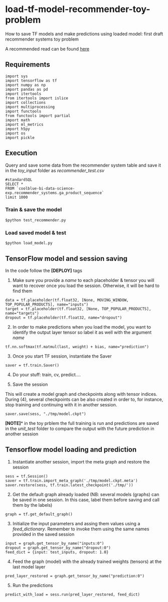 # load-tf-model-recommender-toy-problem
How to save TF models and make predictions using loaded model: first draft recommender systems toy problem 

A recommended read can be found [here](https://towardsdatascience.com/deploy-tensorflow-models-9813b5a705d5)

## Requirements

```
import sys
import tensorflow as tf
import numpy as np
import pandas as pd
import itertools
from itertools import islice
import collections
import multiprocessing
import functools
from functools import partial
import math
import ml_metrics
import h5py
import os
import pickle
```

## Execution

Query and save some data from the recommender system table and save it in the *toy_input* folder as *recommender_test.csv*

```
#standardSQL
SELECT * 
FROM `coolblue-bi-data-science-exp.recommender_systems.ga_product_sequence`
limit 1000
```

### Train & save the model
 ```
 $python test_recommender.py
 ```

### Load saved model & test
 
 ```
 $python load_model.py
 ```

## TensorFlow model and session saving

In the code follow the **[DEPLOY]** tags

1. Make sure you provide a *name* to each placeholder & tensor you will want to recover once you load the session. Otherwise, it will be hard to find them

```
data = tf.placeholder(tf.float32, [None, MOVING_WINDOW, TOP_POPULAR_PRODUCTS], name="inputs")
target = tf.placeholder(tf.float32, [None, TOP_POPULAR_PRODUCTS], name="targets")
dropout = tf.placeholder(tf.float32, name="dropout")
```

2. In order to make predictions when you load the model, you want to identify the output layer tensor so label it as well with the argument *name*
```
tf.nn.softmax(tf.matmul(last, weight) + bias, name="prediction")
```

3. Once you start TF session, instantiate the Saver
```
saver = tf.train.Saver()
```

4. Do your stuff: train, cv, predict.... 

5. Save the session 

This will create a model graph and checkpoints along with tensor indices. During (4), several checkpoints can be also created in order to, for instance, stop training and continuing with it in another session. 

```
saver.save(sess, "./tmp/model.ckpt")

```

**[NOTE]*** in the toy prblem the full training is run and predictions are saved in the *unit_test* folder to compare the output with the future prediction in another session

## Tensorflow model loading and prediction

1. Instantiate another session, import the meta graph and restore the session

```
sess = tf.Session()
saver = tf.train.import_meta_graph('./tmp/model.ckpt.meta')
saver.restore(sess, tf.train.latest_checkpoint('./tmp/'))
```

2. Get the default graph already loaded (NB: several models (graphs) can be saved in one session. In this case, label them before saving and call them by the labels)
```
graph = tf.get_default_graph()
```

3. Initialize the input parameters and assing them values using a *feed_dictionary*. Remember to invoke them using the same names provided in the saved session
```
input = graph.get_tensor_by_name("inputs:0")
dropout = graph.get_tensor_by_name("dropout:0")
feed_dict = {input: test_inputs, dropout: 1.0}
```

4. Feed the graph (model) with the already trained weights (tensors) at the last model layer

```
pred_layer_restored = graph.get_tensor_by_name("prediction:0")
```

5. Run the predictions 
```
predict_with_load = sess.run(pred_layer_restored, feed_dict)
```
